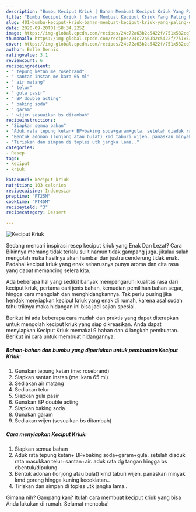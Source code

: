 ```yaml
---
description: "Bumbu Keciput Kriuk | Bahan Membuat Keciput Kriuk Yang Paling Enak"
title: "Bumbu Keciput Kriuk | Bahan Membuat Keciput Kriuk Yang Paling Enak"
slug: 401-bumbu-keciput-kriuk-bahan-membuat-keciput-kriuk-yang-paling-enak
date: 2020-09-20T01:58:34.225Z
image: https://img-global.cpcdn.com/recipes/24c72a63b2c5422f/751x532cq70/keciput-kriuk-foto-resep-utama.jpg
thumbnail: https://img-global.cpcdn.com/recipes/24c72a63b2c5422f/751x532cq70/keciput-kriuk-foto-resep-utama.jpg
cover: https://img-global.cpcdn.com/recipes/24c72a63b2c5422f/751x532cq70/keciput-kriuk-foto-resep-utama.jpg
author: Belle Dennis
ratingvalue: 3.1
reviewcount: 6
recipeingredient:
- " tepung ketan me rosebrand"
- " santan instan me kara 65 ml"
- " air matang"
- " telur"
- " gula pasir"
- " BP double acting"
- " baking soda"
- " garam"
- " wijen sesuaikan bs ditambah"
recipeinstructions:
- "Siapkan semua bahan"
- "Aduk rata tepung ketan+ BP+baking soda+garam+gula. setelah diaduk rata masukkan telur+santan+air. aduk rata dg tangan hingga bs dbentuk/dipulung."
- "Bentuk adonan (lonjong atau bulat) kmd taburi wijen. panaskan minyak kmd goreng hingga kuning kecoklatan.."
- "Tiriskan dan simpan di toples utk jangka lama.."
categories:
- Resep
tags:
- keciput
- kriuk

katakunci: keciput kriuk 
nutrition: 103 calories
recipecuisine: Indonesian
preptime: "PT25M"
cooktime: "PT45M"
recipeyield: "3"
recipecategory: Dessert

---
```



![Keciput Kriuk](https://img-global.cpcdn.com/recipes/24c72a63b2c5422f/751x532cq70/keciput-kriuk-foto-resep-utama.jpg)

Sedang mencari inspirasi resep keciput kriuk yang Enak Dan Lezat? Cara Bikinnya memang tidak terlalu sulit namun tidak gampang juga. jikalau salah mengolah maka hasilnya akan hambar dan justru cenderung tidak enak. Padahal keciput kriuk yang enak seharusnya punya aroma dan cita rasa yang dapat memancing selera kita.

Ada beberapa hal yang sedikit banyak mempengaruhi kualitas rasa dari keciput kriuk, pertama dari jenis bahan, kemudian pemilihan bahan segar, hingga cara mengolah dan menghidangkannya. Tak perlu pusing jika hendak menyiapkan keciput kriuk yang enak di rumah, karena asal sudah tahu triknya maka hidangan ini bisa jadi sajian spesial.




Berikut ini ada beberapa cara mudah dan praktis yang dapat diterapkan untuk mengolah keciput kriuk yang siap dikreasikan. Anda dapat menyiapkan Keciput Kriuk memakai 9 bahan dan 4 langkah pembuatan. Berikut ini cara untuk membuat hidangannya.

<!--inarticleads1-->

##### Bahan-bahan dan bumbu yang diperlukan untuk pembuatan Keciput Kriuk:

1. Gunakan  tepung ketan (me: rosebrand)
1. Siapkan  santan instan (me: kara 65 ml)
1. Sediakan  air matang
1. Sediakan  telur
1. Siapkan  gula pasir
1. Gunakan  BP double acting
1. Siapkan  baking soda
1. Gunakan  garam
1. Sediakan  wijen (sesuaikan bs ditambah)




<!--inarticleads2-->

##### Cara menyiapkan Keciput Kriuk:

1. Siapkan semua bahan
1. Aduk rata tepung ketan+ BP+baking soda+garam+gula. setelah diaduk rata masukkan telur+santan+air. aduk rata dg tangan hingga bs dbentuk/dipulung.
1. Bentuk adonan (lonjong atau bulat) kmd taburi wijen. panaskan minyak kmd goreng hingga kuning kecoklatan..
1. Tiriskan dan simpan di toples utk jangka lama..




Gimana nih? Gampang kan? Itulah cara membuat keciput kriuk yang bisa Anda lakukan di rumah. Selamat mencoba!
